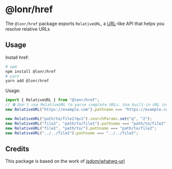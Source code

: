 ﻿# @lonr/href

The `@lonr/href` package exports `RelativeURL`, a [URL](https://developer.mozilla.org/en-US/docs/Web/API/URL)-like API that helps you resolve relative URLs

## Usage

Install href:

```bash
# npm
npm install @lonr/href
# yarn
yarn add @lonr/href
```

Usage:

```js
import { RelativeURL } from "@lonr/href";
// ⛔️ Don't use RelativeURL to parse complete URLs. Use built-in URL instead
new RelativeURL("https://example.com").pathname === "https://example.com";

new RelativeURL("path/to/file1?q=1").searchParams.set("q", "2");
new RelativeURL("file2", "path/to/file1").pathname === "path/to/file2";
new RelativeURL("file2", "path/to/").pathname === "path/to/file2";
new RelativeURL("../../file2").pathname === "../../file2";
```

## Credits

This package is based on the work of [jsdom/whatwg-url](https://github.com/jsdom/whatwg-url)
